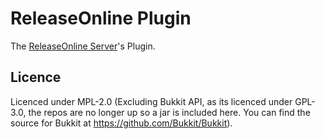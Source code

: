 # ReleaseOnline Plugin
The [ReleaseOnline Server](https://ReleaseOnline.CM3K.xyz/)'s Plugin.

## Licence
Licenced under MPL-2.0 (Excluding Bukkit API, as its licenced under GPL-3.0, the repos are no longer up so a jar is included here. You can find the source for Bukkit at https://github.com/Bukkit/Bukkit).
